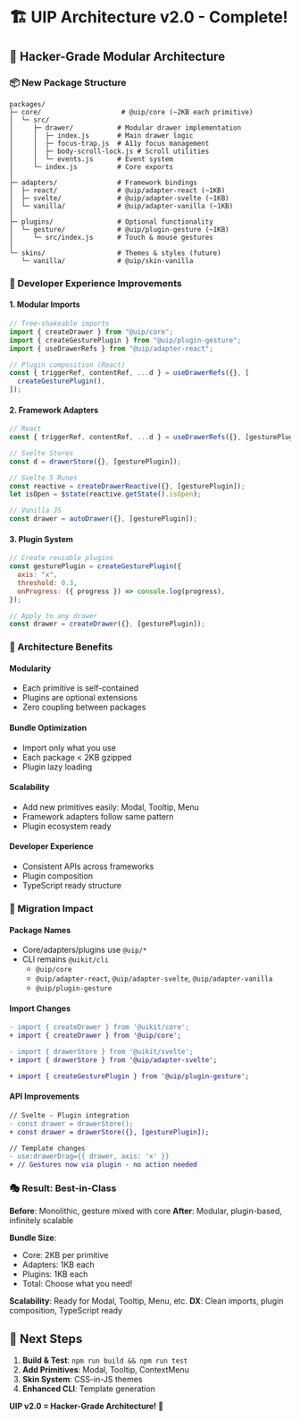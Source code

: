 # 🏗️ UIP Architecture v2.0 - Complete!

## 🎯 Hacker-Grade Modular Architecture

### 📦 New Package Structure

```
packages/
├─ core/                    # @uip/core (~2KB each primitive)
│  └─ src/
│     ├─ drawer/           # Modular drawer implementation
│     │  ├─ index.js       # Main drawer logic
│     │  ├─ focus-trap.js  # A11y focus management
│     │  ├─ body-scroll-lock.js # Scroll utilities
│     │  └─ events.js      # Event system
│     └─ index.js          # Core exports
│
├─ adapters/               # Framework bindings
│  ├─ react/               # @uip/adapter-react (~1KB)
│  ├─ svelte/              # @uip/adapter-svelte (~1KB)
│  └─ vanilla/             # @uip/adapter-vanilla (~1KB)
│
├─ plugins/                # Optional functionality
│  └─ gesture/             # @uip/plugin-gesture (~1KB)
│     └─ src/index.js      # Touch & mouse gestures
│
└─ skins/                  # Themes & styles (future)
   └─ vanilla/             # @uip/skin-vanilla
```

### 🚀 Developer Experience Improvements

#### **1. Modular Imports**

```javascript
// Tree-shakeable imports
import { createDrawer } from "@uip/core";
import { createGesturePlugin } from "@uip/plugin-gesture";
import { useDrawerRefs } from "@uip/adapter-react";

// Plugin composition (React)
const { triggerRef, contentRef, ...d } = useDrawerRefs({}, [
  createGesturePlugin(),
]);
```

#### **2. Framework Adapters**

```javascript
// React
const { triggerRef, contentRef, ...d } = useDrawerRefs({}, [gesturePlugin]);

// Svelte Stores
const d = drawerStore({}, [gesturePlugin]);

// Svelte 5 Runes
const reactive = createDrawerReactive({}, [gesturePlugin]);
let isOpen = $state(reactive.getState().isOpen);

// Vanilla JS
const drawer = autoDrawer({}, [gesturePlugin]);
```

#### **3. Plugin System**

```javascript
// Create reusable plugins
const gesturePlugin = createGesturePlugin({
  axis: "x",
  threshold: 0.3,
  onProgress: ({ progress }) => console.log(progress),
});

// Apply to any drawer
const drawer = createDrawer({}, [gesturePlugin]);
```

### 💎 Architecture Benefits

#### **Modularity**

- Each primitive is self-contained
- Plugins are optional extensions
- Zero coupling between packages

#### **Bundle Optimization**

- Import only what you use
- Each package < 2KB gzipped
- Plugin lazy loading

#### **Scalability**

- Add new primitives easily: Modal, Tooltip, Menu
- Framework adapters follow same pattern
- Plugin ecosystem ready

#### **Developer Experience**

- Consistent APIs across frameworks
- Plugin composition
- TypeScript ready structure

### 🔄 Migration Impact

#### **Package Names**

- Core/adapters/plugins use `@uip/*`
- CLI remains `@uikit/cli`
  - `@uip/core`
  - `@uip/adapter-react`, `@uip/adapter-svelte`, `@uip/adapter-vanilla`
  - `@uip/plugin-gesture`

#### **Import Changes**

```diff
- import { createDrawer } from '@uikit/core';
+ import { createDrawer } from '@uip/core';

- import { drawerStore } from '@uikit/svelte';
+ import { drawerStore } from '@uip/adapter-svelte';

+ import { createGesturePlugin } from '@uip/plugin-gesture';
```

#### **API Improvements**

```diff
// Svelte - Plugin integration
- const drawer = drawerStore();
+ const drawer = drawerStore({}, [gesturePlugin]);

// Template changes
- use:drawerDrag={{ drawer, axis: 'x' }}
+ // Gestures now via plugin - no action needed
```

### 🎭 Result: Best-in-Class

**Before**: Monolithic, gesture mixed with core
**After**: Modular, plugin-based, infinitely scalable

**Bundle Size**:

- Core: 2KB per primitive
- Adapters: 1KB each
- Plugins: 1KB each
- Total: Choose what you need!

**Scalability**: Ready for Modal, Tooltip, Menu, etc.
**DX**: Clean imports, plugin composition, TypeScript ready

## 🚀 Next Steps

1. **Build & Test**: `npm run build && npm run test`
2. **Add Primitives**: Modal, Tooltip, ContextMenu
3. **Skin System**: CSS-in-JS themes
4. **Enhanced CLI**: Template generation

**UIP v2.0 = Hacker-Grade Architecture! 🎯**
